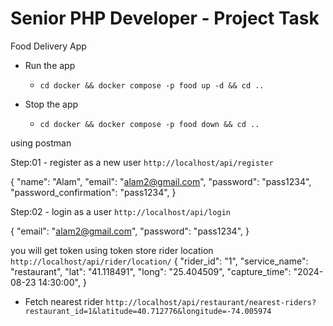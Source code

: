 # Senior PHP Developer - Project Task

Food Delivery App

-   Run the app
    - `cd docker && docker compose -p food up -d && cd ..`

-   Stop the app
    - `cd docker && docker compose -p food down && cd ..`


using postman

 Step:01 - register as a new user
    `http://localhost/api/register`

{
    "name": "Alam",
    "email": "alam2@gmail.com",
    "password": "pass1234",
    "password_confirmation": "pass1234",
}

 Step:02 - login as a user
 `http://localhost/api/login`

{
    "email": "alam2@gmail.com",
    "password": "pass1234",
}

you will get token
using token store rider location
`http://localhost/api/rider/location/`
{
    "rider_id": "1",
    "service_name": "restaurant",
    "lat": "41.118491",
    "long": "25.404509",
    "capture_time": "2024-08-23 14:30:00",
}


- Fetch nearest rider
`http://localhost/api/restaurant/nearest-riders?restaurant_id=1&latitude=40.712776&longitude=-74.005974`